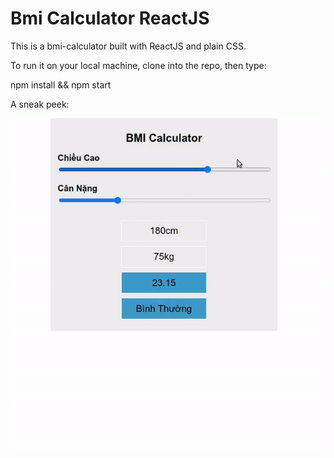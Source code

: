 # Bmi Calculator ReactJS

This is a bmi-calculator built with ReactJS and plain CSS.

To run it on your local machine, clone into the repo, then type:

  npm install && npm start

A sneak peek:

![alt bmi-calculator](screenshot.gif)